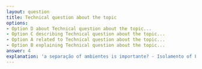 ```yaml
---
layout: question
title: Technical question about the topic
options:
- Option D about Technical question about the topic...
- Option C describing Technical question about the topic...
- Option A related to Technical question about the topic...
- Option B explaining Technical question about the topic...
answer: 4
explanation: 'a separação of ambientes is importante? - Isolamento of Falhas: Problemas in Dev or Test não afetam o ambiente of produção. - security*: Allows aplicar policies of access and compliance específicas to cada ambiente...'
---
```

